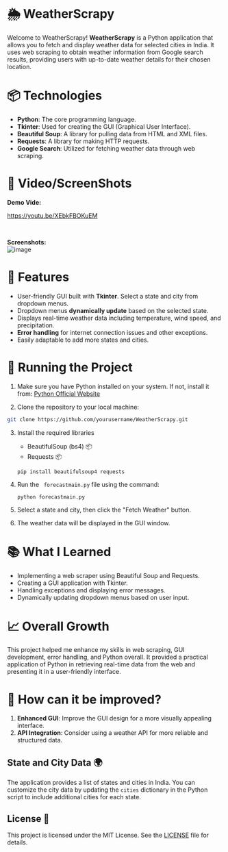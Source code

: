 # 🌦️ WeatherScrapy 

Welcome to WeatherScrapy! 
**WeatherScrapy** is a Python application that allows you to fetch and display weather data for selected cities in India. It uses web scraping to obtain weather information from Google search results, providing users with up-to-date weather details for their chosen location.

# 📦 Technologies

- **Python**: The core programming language.
- **Tkinter**: Used for creating the GUI (Graphical User Interface).
- **Beautiful Soup**: A library for pulling data from HTML and XML files.
- **Requests**: A library for making HTTP requests.
- **Google Search**: Utilized for fetching weather data through web scraping.
  
# 🍿 Video/ScreenShots
**Demo Vide:** 

https://youtu.be/XEbkFBOKuEM


<br>

**Screenshots:**   
![image](https://github.com/ayushichoudhary-19/WeatherDataScraper/assets/73214455/c9166fe5-d865-4a1f-b8b2-f18cf8f9b157)




# 🦄 Features

- User-friendly GUI built with **Tkinter**.
  Select a state and city from dropdown menus.
- Dropdown menus **dynamically update** based on the selected state.
- Displays real-time weather data including temperature, wind speed, and precipitation.
- **Error handling** for internet connection issues and other exceptions.
- Easily adaptable to add more states and cities.

# 🚦 Running the Project

1. Make sure you have Python installed on your system.
   If not, install it from: [Python Official Website](https://www.python.org/downloads/)

2. Clone the repository to your local machine:
  ```bash
  git clone https://github.com/yourusername/WeatherScrapy.git
  ```

3. Install the required libraries
     - BeautifulSoup (bs4) 📦
     - Requests 📦
   ```
   pip install beautifulsoup4 requests
   ```
   
4. Run the ` forecastmain.py` file using the command:
   ```
   python forecastmain.py
   ```
   
5. Select a state and city, then click the "Fetch Weather" button.

6. The weather data will be displayed in the GUI window.

# 📚 What I Learned

- Implementing a web scraper using Beautiful Soup and Requests.
- Creating a GUI application with Tkinter.
- Handling exceptions and displaying error messages.
- Dynamically updating dropdown menus based on user input.

# 📈 Overall Growth

This project helped me enhance my skills in web scraping, GUI development, error handling, and Python overall. It provided a practical application of Python in retrieving real-time data from the web and presenting it in a user-friendly interface.

# 💭 How can it be improved?

1. **Enhanced GUI**: Improve the GUI design for a more visually appealing interface.
2. **API Integration**: Consider using a weather API for more reliable and structured data.

## State and City Data 🌍

The application provides a list of states and cities in India. You can customize the city data by updating the `cities` dictionary in the Python script to include additional cities for each state.

## License 📜

This project is licensed under the MIT License. See the [LICENSE](LICENSE) file for details.
